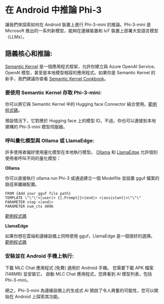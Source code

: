 ﻿# **在 Android 中推論 Phi-3**

讓我們來探索如何在 Android 裝置上進行 Phi-3-mini 的推論。Phi-3-mini 是 Microsoft 推出的一系列新模型，能夠在邊緣裝置和 IoT 裝置上部署大型語言模型（LLMs）。

## 語義核心和推論:

[Semantic Kernel](https://github.com/microsoft/semantic-kernel) 是一個應用程式框架，允許你建立與 Azure OpenAI Service、OpenAI 模型，甚至是本地模型相容的應用程式。如果你是 Semantic Kernel 的新手，我們建議你查看 [Semantic Kernel Cookbook](https://github.com/microsoft/SemanticKernelCookBook?WT.mc_id=aiml-138114-kinfeylo)。

### 要使用 Semantic Kernel 存取 Phi-3-mini:

你可以將它與 Semantic Kernel 中的 Hugging face Connector 結合使用。[範例程式碼](https://github.com/Azure-Samples/Phi-3MiniSamples/tree/main/semantickernel?WT.mc_id=aiml-138114-kinfeylo)。

預設情況下，它對應於 Hugging face 上的模型 ID。不過，你也可以連接到本地建構的 Phi-3-mini 模型伺服器。

### 呼叫量化模型與 Ollama 或 LlamaEdge:

許多使用者偏好使用量化模型在本地執行模型。
[Ollama](https://ollama.com/) 和 [LlamaEdge](https://llamaedge.com) 允許個別使用者呼叫不同的量化模型：

**Ollama**

你可以直接執行 ollama run Phi-3 或通過建立一個 Modelfile 並設置 gguf 檔案的路徑來離線配置。

```
FROM {Add your gguf file path}
TEMPLATE \"\"\"<|user|> {{.Prompt}}<|end|> <|assistant|>\"\"\"
PARAMETER stop <|end|>
PARAMETER num_ctx 4096

```

[範例程式碼](https://github.com/Azure-Samples/Phi-3MiniSamples/tree/main/ollama?WT.mc_id=aiml-138114-kinfeylo)

**LlamaEdge**

如果你想在雲端和邊緣設備上同時使用 gguf，LlamaEdge 是一個很好的選擇。
[範例程式碼](https://github.com/Azure-Samples/Phi-3MiniSamples/tree/main/wasm?WT.mc_id=aiml-138114-kinfeylo)

### 安裝並在 Android 手機上執行:

下載 MLC Chat 應用程式 (免費) 適用於 Android 手機。
您需要下載 APK 檔案 (148MB) 並安裝它。
啟動 MLC Chat 應用程式，您將看到 AI 模型列表，包括 Phi-3-mini。

總之，Phi-3-mini 為邊緣設備上的生成式 AI 開啟了令人興奮的可能性，您可以開始在 Android 上探索其功能。

